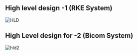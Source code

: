 ##  High level design -1 (RKE System)
![HLD](https://user-images.githubusercontent.com/89115879/157697121-c7291a9e-94c3-4c96-877d-b95cc62df579.PNG)

##  High Level design for -2 (Bicom System) 
![hld2](https://user-images.githubusercontent.com/89115879/157697128-2ddf3703-20d0-4ebe-9be6-90384660132f.PNG)

